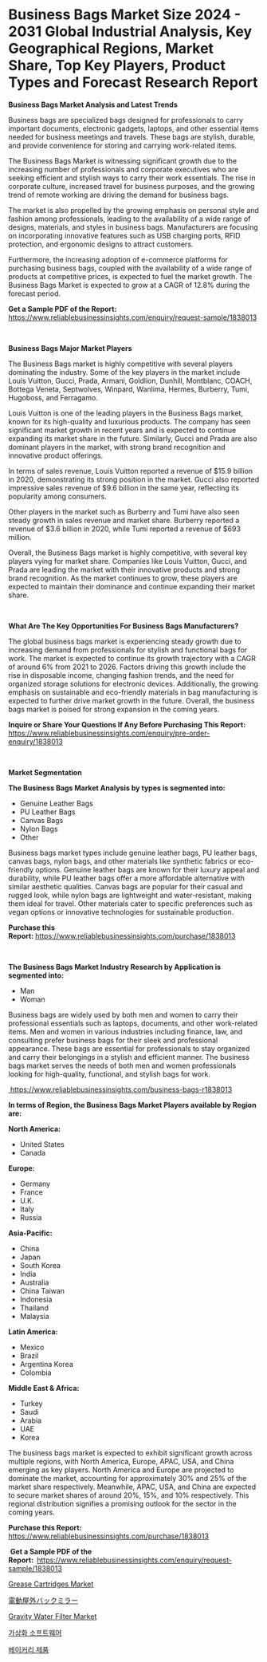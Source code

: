 <p><h1>Business Bags Market Size 2024 - 2031 Global Industrial Analysis, Key Geographical Regions, Market Share, Top Key Players, Product Types and Forecast Research Report</h1></p><p><strong>Business Bags Market Analysis and Latest Trends</strong></p>
<p><p>Business bags are specialized bags designed for professionals to carry important documents, electronic gadgets, laptops, and other essential items needed for business meetings and travels. These bags are stylish, durable, and provide convenience for storing and carrying work-related items.</p><p>The Business Bags Market is witnessing significant growth due to the increasing number of professionals and corporate executives who are seeking efficient and stylish ways to carry their work essentials. The rise in corporate culture, increased travel for business purposes, and the growing trend of remote working are driving the demand for business bags.</p><p>The market is also propelled by the growing emphasis on personal style and fashion among professionals, leading to the availability of a wide range of designs, materials, and styles in business bags. Manufacturers are focusing on incorporating innovative features such as USB charging ports, RFID protection, and ergonomic designs to attract customers.</p><p>Furthermore, the increasing adoption of e-commerce platforms for purchasing business bags, coupled with the availability of a wide range of products at competitive prices, is expected to fuel the market growth. The Business Bags Market is expected to grow at a CAGR of 12.8% during the forecast period.</p></p>
<p><strong>Get a Sample PDF of the Report:&nbsp;</strong> <a href="https://www.reliablebusinessinsights.com/enquiry/request-sample/1838013">https://www.reliablebusinessinsights.com/enquiry/request-sample/1838013</a></p>
<p>&nbsp;</p>
<p><strong>Business Bags Major Market Players</strong></p>
<p><p>The Business Bags market is highly competitive with several players dominating the industry. Some of the key players in the market include Louis Vuitton, Gucci, Prada, Armani, Goldlion, Dunhill, Montblanc, COACH, Bottega Veneta, Septwolves, Winpard, Wanlima, Hermes, Burberry, Tumi, Hugoboss, and Ferragamo.</p><p>Louis Vuitton is one of the leading players in the Business Bags market, known for its high-quality and luxurious products. The company has seen significant market growth in recent years and is expected to continue expanding its market share in the future. Similarly, Gucci and Prada are also dominant players in the market, with strong brand recognition and innovative product offerings.</p><p>In terms of sales revenue, Louis Vuitton reported a revenue of $15.9 billion in 2020, demonstrating its strong position in the market. Gucci also reported impressive sales revenue of $9.6 billion in the same year, reflecting its popularity among consumers.</p><p>Other players in the market such as Burberry and Tumi have also seen steady growth in sales revenue and market share. Burberry reported a revenue of $3.6 billion in 2020, while Tumi reported a revenue of $693 million.</p><p>Overall, the Business Bags market is highly competitive, with several key players vying for market share. Companies like Louis Vuitton, Gucci, and Prada are leading the market with their innovative products and strong brand recognition. As the market continues to grow, these players are expected to maintain their dominance and continue expanding their market share.</p></p>
<p>&nbsp;</p>
<p><strong>What Are The Key Opportunities For Business Bags Manufacturers?</strong></p>
<p><p>The global business bags market is experiencing steady growth due to increasing demand from professionals for stylish and functional bags for work. The market is expected to continue its growth trajectory with a CAGR of around 6% from 2021 to 2026. Factors driving this growth include the rise in disposable income, changing fashion trends, and the need for organized storage solutions for electronic devices. Additionally, the growing emphasis on sustainable and eco-friendly materials in bag manufacturing is expected to further drive market growth in the future. Overall, the business bags market is poised for strong expansion in the coming years.</p></p>
<p><strong>Inquire or Share Your Questions If Any Before Purchasing This Report:</strong> <a href="https://www.reliablebusinessinsights.com/enquiry/pre-order-enquiry/1838013">https://www.reliablebusinessinsights.com/enquiry/pre-order-enquiry/1838013</a></p>
<p>&nbsp;</p>
<p><strong>Market Segmentation</strong></p>
<p><strong>The Business Bags Market Analysis by types is segmented into:</strong></p>
<p><ul><li>Genuine Leather Bags</li><li>PU Leather Bags</li><li>Canvas Bags</li><li>Nylon Bags</li><li>Other</li></ul></p>
<p><p>Business bags market types include genuine leather bags, PU leather bags, canvas bags, nylon bags, and other materials like synthetic fabrics or eco-friendly options. Genuine leather bags are known for their luxury appeal and durability, while PU leather bags offer a more affordable alternative with similar aesthetic qualities. Canvas bags are popular for their casual and rugged look, while nylon bags are lightweight and water-resistant, making them ideal for travel. Other materials cater to specific preferences such as vegan options or innovative technologies for sustainable production.</p></p>
<p><strong>Purchase this Report:&nbsp;</strong><a href="https://www.reliablebusinessinsights.com/purchase/1838013">https://www.reliablebusinessinsights.com/purchase/1838013</a></p>
<p>&nbsp;</p>
<p><strong>The Business Bags Market Industry Research by Application is segmented into:</strong></p>
<p><ul><li>Man</li><li>Woman</li></ul></p>
<p><p>Business bags are widely used by both men and women to carry their professional essentials such as laptops, documents, and other work-related items. Men and women in various industries including finance, law, and consulting prefer business bags for their sleek and professional appearance. These bags are essential for professionals to stay organized and carry their belongings in a stylish and efficient manner. The business bags market serves the needs of both men and women professionals looking for high-quality, functional, and stylish bags for work.</p></p>
<p><a href="https://www.reliablebusinessinsights.com/business-bags-r1838013">&nbsp;https://www.reliablebusinessinsights.com/business-bags-r1838013</a></p>
<p><strong>In terms of Region, the Business Bags Market Players available by Region are:</strong></p>
<p>
    <p> <strong> North America: </strong>
        <ul>
            <li>United States</li>
            <li>Canada</li>
        </ul>
        </p> 
    <p> <strong> Europe: </strong>
        <ul>
            <li>Germany</li>
            <li>France</li>
            <li>U.K.</li>
            <li>Italy</li>
            <li>Russia</li>
        </ul>
        </p> 
    <p> <strong> Asia-Pacific: </strong>
        <ul>
            <li>China</li>
            <li>Japan</li>
            <li>South Korea</li>
            <li>India</li>
            <li>Australia</li>
            <li>China Taiwan</li>
            <li>Indonesia</li>
            <li>Thailand</li>
            <li>Malaysia</li>
        </ul>
        </p> 
    <p> <strong> Latin America: </strong>
        <ul>
            <li>Mexico</li>
            <li>Brazil</li>
            <li>Argentina Korea</li>
            <li>Colombia</li>
        </ul>
        </p> 
    <p> <strong> Middle East & Africa: </strong>
        <ul>
            <li>Turkey</li>
            <li>Saudi</li>
            <li>Arabia</li>
            <li>UAE</li>
            <li>Korea</li>
        </ul>
    </p>
    </p>
<p><p>The business bags market is expected to exhibit significant growth across multiple regions, with North America, Europe, APAC, USA, and China emerging as key players. North America and Europe are projected to dominate the market, accounting for approximately 30% and 25% of the market share respectively. Meanwhile, APAC, USA, and China are expected to secure market shares of around 20%, 15%, and 10% respectively. This regional distribution signifies a promising outlook for the sector in the coming years.</p></p>
<p><strong>Purchase this Report: </strong><a href="https://www.reliablebusinessinsights.com/purchase/1838013">https://www.reliablebusinessinsights.com/purchase/1838013</a></p>
<p>&nbsp;<strong>Get a Sample PDF of the Report:&nbsp;&nbsp;</strong><a href="https://www.reliablebusinessinsights.com/enquiry/request-sample/1838013">https://www.reliablebusinessinsights.com/enquiry/request-sample/1838013</a></p>
<p><strong></strong></p>
<p><p><a href="https://github.com/ChiragRp1/Market-Research-Report-List-5/blob/main/grease-cartridges-market.md">Grease Cartridges Market</a></p><p><a href="https://github.com/vlcostes/Market-Research-Report-List-2/blob/main/3399206140176.md">電動屋外バックミラー</a></p><p><a href="https://github.com/rakibtthstu9900/Market-Research-Report-List-1/blob/main/gravity-water-filter-market.md">Gravity Water Filter Market</a></p><p><a href="https://medium.com/@kalimetz2023/%EA%B0%80%EC%83%81%ED%99%94-%EC%86%8C%ED%94%84%ED%8A%B8%EC%9B%A8%EC%96%B4-%EC%8B%9C%EC%9E%A5-%EA%B7%9C%EB%AA%A8-%EC%8B%9C%EC%9E%A5-%EC%84%B8%EB%B6%84%ED%99%94-%EC%8B%9C%EC%9E%A5-%EB%8F%99%ED%96%A5-%EB%B0%8F-%EC%84%B1%EC%9E%A5-%EB%B6%84%EC%84%9D-%EC%98%88%EC%B8%A1-2031-%EB%85%84%EA%B9%8C%EC%A7%80-d8603ca2a380">가상화 소프트웨어</a></p><p><a href="https://medium.com/@soloncarter42/%EB%B9%B5-%EC%A0%9C%ED%92%88-%EC%8B%9C%EC%9E%A5-%EC%A0%90%EC%9C%A0%EC%9C%A8-%EB%B0%8F-%EC%83%88%EB%A1%9C%EC%9A%B4-%ED%8A%B8%EB%A0%8C%EB%93%9C-%EB%B6%84%EC%84%9D-%EC%9C%A0%ED%98%95-%EC%9D%91%EC%9A%A9-%EC%B5%9C%EC%A2%85-%EC%82%AC%EC%9A%A9%EC%97%90-%EB%94%B0%EB%9D%BC-2024%EB%85%84%EB%B6%80%ED%84%B0-2031%EB%85%84%EA%B9%8C%EC%A7%80%EC%9D%98-%EC%98%88%EC%B8%A1-1e5ca71e6d8b">베이커리 제품</a></p></p>